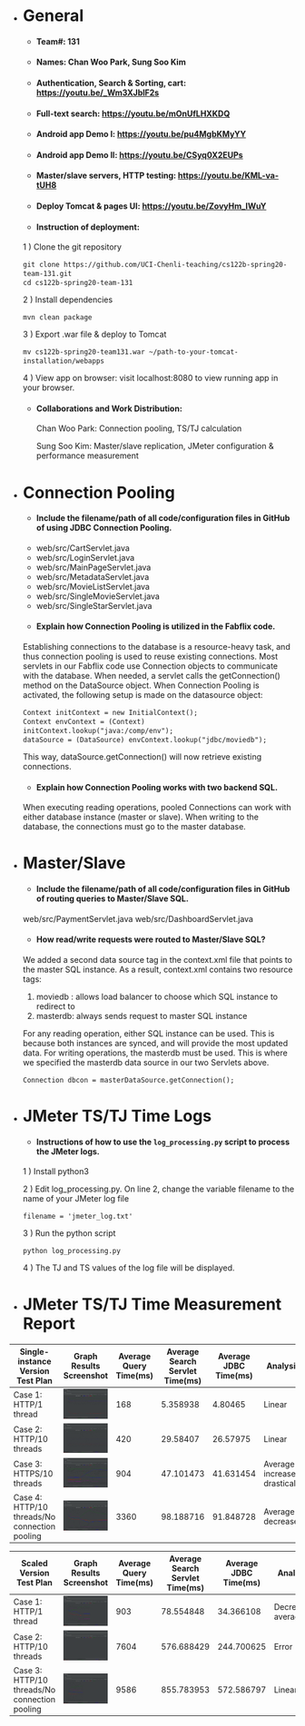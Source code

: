 - # General
    - #### Team#: 131
    
    - #### Names: Chan Woo Park, Sung Soo Kim
    
    - #### Authentication, Search & Sorting, cart: https://youtu.be/_Wm3XJblF2s
    - #### Full-text search: https://youtu.be/mOnUfLHXKDQ
    - #### Android app Demo I: https://youtu.be/pu4MgbKMyYY
    - #### Android app Demo II: https://youtu.be/CSyq0X2EUPs
    - #### Master/slave servers, HTTP testing: https://youtu.be/KML-va-tUH8
    - #### Deploy Tomcat & pages UI: https://youtu.be/ZovyHm_lWuY

    - #### Instruction of deployment:
    
    1 ) Clone the git repository
    ```
    git clone https://github.com/UCI-Chenli-teaching/cs122b-spring20-team-131.git
    cd cs122b-spring20-team-131
    ```
    
    2 ) Install dependencies
    ```
    mvn clean package
    ```
    
    3 ) Export .war file & deploy to Tomcat
    ```
    mv cs122b-spring20-team131.war ~/path-to-your-tomcat-installation/webapps
    ```
    
    4 ) View app on browser: visit localhost:8080 to view running app in your browser.

    - #### Collaborations and Work Distribution:
        Chan Woo Park: Connection pooling, TS/TJ calculation
        
        Sung Soo Kim: Master/slave replication, JMeter configuration & performance measurement


- # Connection Pooling
    - #### Include the filename/path of all code/configuration files in GitHub of using JDBC Connection Pooling.
    * web/src/CartServlet.java
    * web/src/LoginServlet.java
    * web/src/MainPageServlet.java
    * web/src/MetadataServlet.java
    * web/src/MovieListServlet.java
    * web/src/SingleMovieServlet.java
    * web/src/SingleStarServlet.java
    
    - #### Explain how Connection Pooling is utilized in the Fabflix code.
    Establishing connections to the database is a resource-heavy task, and thus connection pooling is used to reuse existing connections.
    Most servlets in our Fabflix code use Connection objects to communicate with the database.
    When needed, a servlet calls the getConnection() method on the DataSource object.
    When Connection Pooling is activated, the following setup is made on the datasource object:
    ```
    Context initContext = new InitialContext();
    Context envContext = (Context) initContext.lookup("java:/comp/env");
    dataSource = (DataSource) envContext.lookup("jdbc/moviedb");
    ```
    This way, dataSource.getConnection() will now retrieve existing connections.
    
    - #### Explain how Connection Pooling works with two backend SQL.
    When executing reading operations, pooled Connections can work with either database instance (master or slave).
    When writing to the database, the connections must go to the master database.

- # Master/Slave
    - #### Include the filename/path of all code/configuration files in GitHub of routing queries to Master/Slave SQL.
    web/src/PaymentServlet.java
    web/src/DashboardServlet.java

    - #### How read/write requests were routed to Master/Slave SQL?
    We added a second data source tag in the context.xml file that points to the master SQL instance.
    As a result, context.xml contains two resource tags:
    
    1) moviedb : allows load balancer to choose which SQL instance to redirect to
    2) masterdb: always sends request to master SQL instance
    
    For any reading operation, either SQL instance can be used. This is because both instances are synced, and will provide the most updated data.
    For writing operations, the masterdb must be used. This is where we specified the masterdb data source in our two Servlets above.
    
    ```
    Connection dbcon = masterDataSource.getConnection();
    ```

- # JMeter TS/TJ Time Logs
    - #### Instructions of how to use the `log_processing.py` script to process the JMeter logs.
    
    1 ) Install python3
    
    2 ) Edit log_processing.py. On line 2, change the variable filename to the name of your JMeter log file
    ```
    filename = 'jmeter_log.txt'
    ```
    
    3 ) Run the python script
    ```
    python log_processing.py
    ```
    
    4 ) The TJ and TS values of the log file will be displayed.

- # JMeter TS/TJ Time Measurement Report

| **Single-instance Version Test Plan**          | **Graph Results Screenshot** | **Average Query Time(ms)** | **Average Search Servlet Time(ms)** | **Average JDBC Time(ms)** | **Analysis** |
|------------------------------------------------|------------------------------|----------------------------|-------------------------------------|---------------------------|--------------|
| Case 1: HTTP/1 thread                          | ![](img/single-1.png)   | 168                        | 5.358938                            | 4.80465                   | Linear           |
| Case 2: HTTP/10 threads                        | ![](img/single-10.png)   | 420                        | 29.58407                            | 26.57975                  | Linear           |
| Case 3: HTTPS/10 threads                       | ![](img/single-https-10.png)   | 904                        | 47.101473                           | 41.631454                 | Average increases drastically           |
| Case 4: HTTP/10 threads/No connection pooling  | ![](img/single-nopool-10.png)   | 3360                       | 98.188716                           | 91.848728                 | Average decreases           |

| **Scaled Version Test Plan**                   | **Graph Results Screenshot** | **Average Query Time(ms)** | **Average Search Servlet Time(ms)** | **Average JDBC Time(ms)** | **Analysis** |
|------------------------------------------------|------------------------------|----------------------------|-------------------------------------|---------------------------|--------------|
| Case 1: HTTP/1 thread                          | ![](img/scaled-1.png)   | 903                        |     78.554848                             | 34.366108                        | Decreased average           |
| Case 2: HTTP/10 threads                        | ![](img/scaled-10.png)   | 7604                         | 576.688429                                  | 244.700625                        | Error           |
| Case 3: HTTP/10 threads/No connection pooling  | ![](img/scaled-nopool-10.png)   | 9586                       | 855.783953                          | 572.586797                | Linear           |
